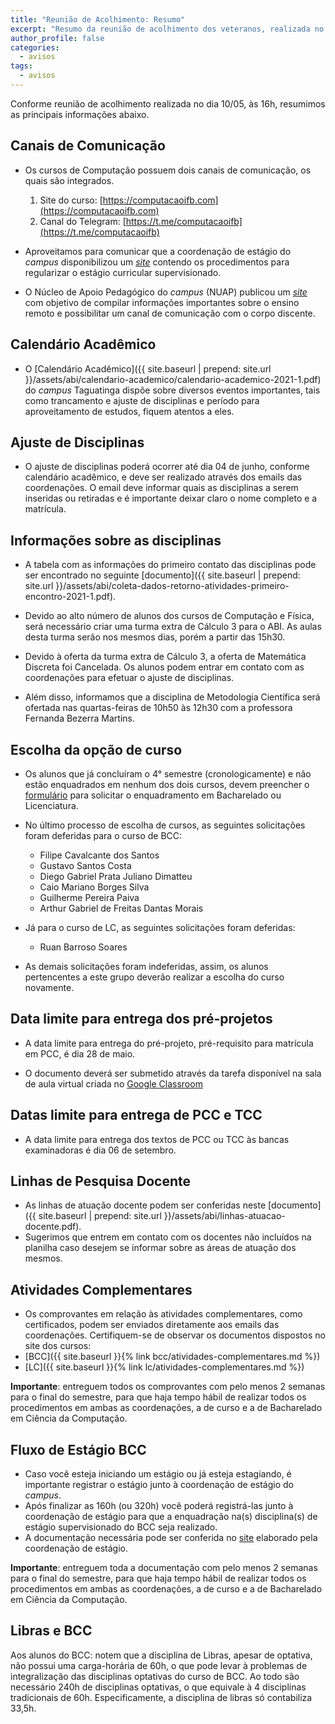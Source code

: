 ```yaml
---
title: "Reunião de Acolhimento: Resumo" 
excerpt: "Resumo da reunião de acolhimento dos veteranos, realizada no dia 10/05/2021."
author_profile: false
categories:
  - avisos
tags:
  - avisos
---
```


Conforme reunião de acolhimento realizada no dia 10/05, às 16h, resumimos as principais informações abaixo.

## Canais de Comunicação

- Os cursos de Computação possuem dois canais de comunicação, os quais são integrados.
  1. Site do curso: [https://computacaoifb.com](https://computacaoifb.com)
  2. Canal do Telegram: [https://t.me/computacaoifb](https://t.me/computacaoifb)

- Aproveitamos para comunicar que a coordenação de estágio do *campus* disponibilizou um [*site*](http://estagioifbtaguatinga.com.br) contendo os procedimentos para regularizar o estágio curricular supervisionado. 

- O Núcleo de Apoio Pedagógico do *campus* (NUAP) publicou um [*site*](https://sites.google.com/etfbsb.edu.br/ifb-campustaguatinga/) com objetivo de compilar informações importantes sobre o ensino remoto e possibilitar um canal de comunicação com o corpo discente.

## Calendário Acadêmico

- O [Calendário Acadêmico]({{ site.baseurl | prepend: site.url }}/assets/abi/calendario-academico/calendario-academico-2021-1.pdf) do *campus* Taguatinga dispõe sobre diversos eventos importantes, tais como trancamento e ajuste de disciplinas e período para aproveitamento de estudos, fiquem atentos a eles.

## Ajuste de Disciplinas

- O ajuste de disciplinas poderá ocorrer até dia 04 de junho, conforme calendário acadêmico, e deve ser realizado através dos emails das coordenações. O email deve informar quais as disciplinas a serem inseridas ou retiradas e é importante deixar claro o nome completo e a matrícula.

## Informações sobre as disciplinas

- A tabela com as informações do primeiro contato das disciplinas pode ser encontrado no seguinte [documento]({{ site.baseurl | prepend: site.url }}/assets/abi/coleta-dados-retorno-atividades-primeiro-encontro-2021-1.pdf).

- Devido ao alto número de alunos dos cursos de Computação e Física, será necessário criar uma turma extra de Cálculo 3 para o ABI. As aulas desta turma serão nos mesmos dias, porém a partir das 15h30.

- Devido à oferta da turma extra de Cálculo 3, a oferta de Matemática Discreta foi Cancelada. Os alunos podem entrar em contato com as coordenações para efetuar o ajuste de disciplinas.

- Além disso, informamos que a disciplina de Metodologia Científica será ofertada nas quartas-feiras de 10h50 às 12h30 com a professora Fernanda Bezerra Martins.

## Escolha da opção de curso

- Os alunos que já concluíram o 4° semestre (cronologicamente) e não estão enquadrados em nenhum dos dois cursos, devem preencher o [formulário](https://docs.google.com/forms/d/1j4M5cS3rpByBMH-MP7kpctrTdspb4jQWiovQMYCP6Xk/edit) para solicitar o enquadramento em Bacharelado ou Licenciatura. 

- No último processo de escolha de cursos, as seguintes solicitações foram deferidas para o curso de BCC:
  - Filipe Cavalcante dos Santos
  - Gustavo Santos Costa
  - Diego Gabriel Prata Juliano Dimatteu
  - Caio Mariano Borges Silva
  - Guilherme Pereira Paiva
  - Arthur Gabriel de Freitas Dantas Morais

- Já para o curso de LC, as seguintes solicitações foram deferidas:
  - Ruan Barroso Soares

- As demais solicitações foram indeferidas, assim, os alunos pertencentes a este grupo deverão realizar a escolha do curso novamente.

## Data limite para entrega dos pré-projetos

- A data limite para entrega do pré-projeto, pré-requisito para matrícula em PCC, é dia 28 de maio.

- O documento deverá ser submetido através da tarefa disponível na sala de aula virtual criada no [Google Classroom](https://classroom.google.com/c/MzM4MzU3NTMyMDkx?cjc=opjh2wo)

## Datas limite para entrega de PCC e TCC

- A data limite para entrega dos textos de PCC ou TCC às bancas examinadoras é dia 06 de setembro.

## Linhas de Pesquisa Docente

- As linhas de atuação docente podem ser conferidas neste [documento]({{ site.baseurl | prepend: site.url }}/assets/abi/linhas-atuacao-docente.pdf).
- Sugerimos que entrem em contato com os docentes não incluídos na planilha caso desejem se informar sobre as áreas de atuação dos mesmos.

## Atividades Complementares

- Os comprovantes em relação às atividades complementares, como certificados, podem ser enviados diretamente aos emails das coordenações. Certifiquem-se de observar os documentos dispostos no site dos cursos: 
- [BCC]({{ site.baseurl }}{% link bcc/atividades-complementares.md %}) 
- [LC]({{ site.baseurl }}{% link lc/atividades-complementares.md %})

**Importante**: entreguem todos os comprovantes com pelo menos 2 semanas para o final do semestre, para que haja tempo hábil de realizar todos os procedimentos em ambas as coordenações, a de curso e a de Bacharelado em Ciência da Computação.

## Fluxo de Estágio BCC

- Caso você esteja iniciando um estágio ou já esteja estagiando, é importante registrar o estágio junto à coordenação de estágio do *campus*.
- Após finalizar as 160h (ou 320h) você poderá registrá-las junto à coordenação de estágio para que a enquadração na(s) disciplina(s) de estágio supervisionado do BCC seja realizado.
- A documentação necessária pode ser conferida no [site](http://estagioifbtaguatinga.com.br) elaborado pela coordenação de estágio.

**Importante**: entreguem toda a documentação com pelo menos 2 semanas para o final do semestre, para que haja tempo hábil de realizar todos os procedimentos em ambas as coordenações, a de curso e a de Bacharelado em Ciência da Computação.


## Libras e BCC

Aos alunos do BCC: notem que a disciplina de Libras, apesar de optativa, não possui uma carga-horária de 60h, o que pode levar à problemas de integralização das disciplinas optativas do curso de BCC. Ao todo são necessário 240h de disciplinas optativas, o que equivale à 4 disciplinas tradicionais de 60h. Especificamente, a disciplina de libras só contabiliza 33,5h.
